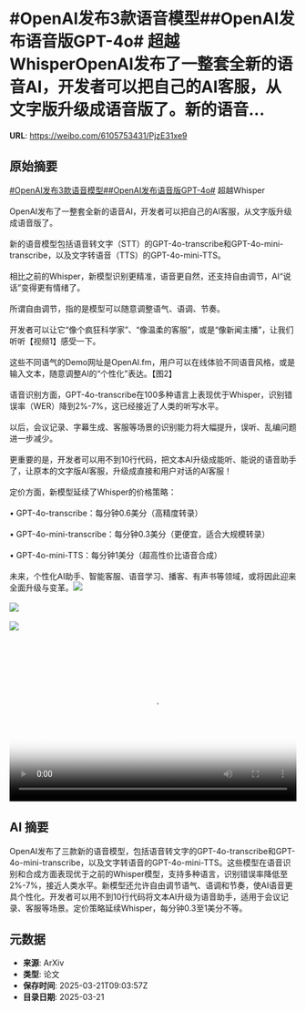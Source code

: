 # #OpenAI发布3款语音模型##OpenAI发布语音版GPT-4o# 超越WhisperOpenAI发布了一整套全新的语音AI，开发者可以把自己的AI客服，从文字版升级成语音版了。新的语音...

**URL**: https://weibo.com/6105753431/PjzE31xe9

## 原始摘要

<a href="https://m.weibo.cn/search?containerid=231522type%3D1%26t%3D10%26q%3D%23OpenAI%E5%8F%91%E5%B8%833%E6%AC%BE%E8%AF%AD%E9%9F%B3%E6%A8%A1%E5%9E%8B%23&amp;extparam=%23OpenAI%E5%8F%91%E5%B8%833%E6%AC%BE%E8%AF%AD%E9%9F%B3%E6%A8%A1%E5%9E%8B%23" data-hide=""><span class="surl-text">#OpenAI发布3款语音模型#</span></a><a href="https://m.weibo.cn/search?containerid=231522type%3D1%26t%3D10%26q%3D%23OpenAI%E5%8F%91%E5%B8%83%E8%AF%AD%E9%9F%B3%E7%89%88GPT-4o%23&amp;extparam=%23OpenAI%E5%8F%91%E5%B8%83%E8%AF%AD%E9%9F%B3%E7%89%88GPT-4o%23" data-hide=""><span class="surl-text">#OpenAI发布语音版GPT-4o#</span></a> 超越Whisper<br><br>OpenAI发布了一整套全新的语音AI，开发者可以把自己的AI客服，从文字版升级成语音版了。<br><br>新的语音模型包括语音转文字（STT）的GPT-4o-transcribe和GPT-4o-mini-transcribe，以及文字转语音（TTS）的GPT-4o-mini-TTS。<br><br>相比之前的Whisper，新模型识别更精准，语音更自然，还支持自由调节，AI“说话”变得更有情绪了。<br><br>所谓自由调节，指的是模型可以随意调整语气、语调、节奏。<br><br>开发者可以让它“像个疯狂科学家”、“像温柔的客服”，或是“像新闻主播”，让我们听听【视频1】感受一下。<br><br>这些不同语气的Demo网址是OpenAI.fm，用户可以在线体验不同语音风格，或是输入文本，随意调整AI的“个性化”表达。【图2】<br><br>语音识别方面，GPT-4o-transcribe在100多种语言上表现优于Whisper，识别错误率（WER）降到2%-7%，这已经接近了人类的听写水平。<br><br>以后，会议记录、字幕生成、客服等场景的识别能力将大幅提升，误听、乱编问题进一步减少。<br><br>更重要的是，开发者可以用不到10行代码，把文本AI升级成能听、能说的语音助手了，让原本的文字版AI客服，升级成直接和用户对话的AI客服！<br><br>定价方面，新模型延续了Whisper的价格策略：<br><br>• GPT-4o-transcribe：每分钟0.6美分（高精度转录）<br><br>• GPT-4o-mini-transcribe：每分钟0.3美分（更便宜，适合大规模转录）<br><br>• GPT-4o-mini-TTS：每分钟1美分（超高性价比语音合成）<br><br>未来，个性化AI助手、智能客服、语音学习、播客、有声书等领域，或将因此迎来全面升级与变革。<img style="" src="https://tvax3.sinaimg.cn/large/006Fd7o3ly1hzolxlahc6j318k0c2aaj.jpg" referrerpolicy="no-referrer"><br><br><img style="" src="https://tvax2.sinaimg.cn/large/006Fd7o3gy1hzolv1mzjcj30zk0mcq8o.jpg" referrerpolicy="no-referrer"><br><br><img style="" src="https://tvax1.sinaimg.cn/large/006Fd7o3ly1hzolxmbo3pj30zk0k0gmh.jpg" referrerpolicy="no-referrer"><br><br><br clear="both"><div style="clear: both"></div><video controls="controls" poster="https://tvax3.sinaimg.cn/orj480/006Fd7o3ly1hzolxlcriej318k0c2aaj.jpg" style="width: 100%"><source src="https://f.video.weibocdn.com/o0/hCLcz5SVlx08mQDZdZm0010412001UTe0E010.mp4?label=mp4_hd&amp;template=1604x434.25.0&amp;ori=0&amp;ps=1CwnkDw1GXwCQx&amp;Expires=1742551387&amp;ssig=6QtwC9EXiu&amp;KID=unistore,video"><source src="https://f.video.weibocdn.com/o0/U3wqhtMXlx08mQDZmQOY010412001gh40E010.mp4?label=mp4_ld&amp;template=1328x360.25.0&amp;ori=0&amp;ps=1CwnkDw1GXwCQx&amp;Expires=1742551387&amp;ssig=MFRRtgQsAD&amp;KID=unistore,video"><p>视频无法显示，请前往<a href="https://video.weibo.com/show?fid=1034%3A5146651396866072" target="_blank" rel="noopener noreferrer">微博视频</a>观看。</p></video>

## AI 摘要

OpenAI发布了三款新的语音模型，包括语音转文字的GPT-4o-transcribe和GPT-4o-mini-transcribe，以及文字转语音的GPT-4o-mini-TTS。这些模型在语音识别和合成方面表现优于之前的Whisper模型，支持多种语言，识别错误率降低至2%-7%，接近人类水平。新模型还允许自由调节语气、语调和节奏，使AI语音更具个性化。开发者可以用不到10行代码将文本AI升级为语音助手，适用于会议记录、客服等场景。定价策略延续Whisper，每分钟0.3至1美分不等。

## 元数据

- **来源**: ArXiv
- **类型**: 论文
- **保存时间**: 2025-03-21T09:03:57Z
- **目录日期**: 2025-03-21
